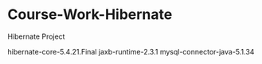 # Course-Work-Hibernate
Hibernate Project

hibernate-core-5.4.21.Final
jaxb-runtime-2.3.1
mysql-connector-java-5.1.34
